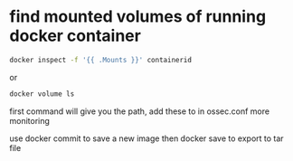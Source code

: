 # find mounted volumes of running docker container
```bash
docker inspect -f '{{ .Mounts }}' containerid
```

or
```bash
docker volume ls
```

first command will give you the path, add these to <directories>  in ossec.conf more monitoring

use docker commit to save a new image then docker save to export to tar file
